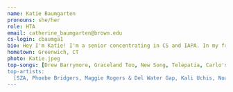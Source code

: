 ```yaml
---
name: Katie Baumgarten
pronouns: she/her
role: HTA
email: catherine_baumgarten@brown.edu
cs-login: cbaumga1
bio: Hey I'm Katie! I'm a senior concentrating in CS and IAPA. In my free time, I love making playlists, watching sitcoms, and aimlessly walking around Providence. I can't wait to get to meet you all this semester!
hometown: Greenwich, CT
photo: Katie.jpeg
top-songs: [Drew Barrymore, Graceland Too, New Song, Telepatia, Carlo's Song]
top-artists:
  [SZA, Phoebe Bridgers, Maggie Rogers & Del Water Gap, Kali Uchis, Noah Kahan]
---
```

